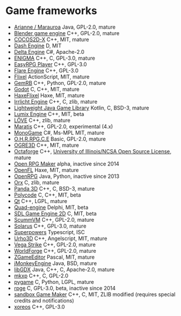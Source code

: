 # Game frameworks

[comment]: # (start of autogenerated content, do not edit)
- [Arianne / Marauroa](arianne.md) Java, GPL-2.0, mature
- [Blender game engine](blender_game_engine.md) C++, GPL-2.0, mature
- [COCOS2D-X](cocos2dx.md) C++, MIT, mature
- [Dash Engine](dash.md) D, MIT
- [Delta Engine](deltaengine.md) C#, Apache-2.0
- [ENIGMA](enigma.md) C++, C, GPL-3.0, mature
- [EasyRPG Player](easyrpgplayer.md) C++, GPL-3.0
- [Flare Engine](flare_engine.md) C++, GPL-3.0
- [Flixel](flixel.md) ActionScript, MIT, mature
- [GemRB](gemrb.md) C++, Python, GPL-2.0, mature
- [Godot](godot.md) C, C++, MIT, mature
- [HaxeFlixel](haxeflixel.md) Haxe, MIT, mature
- [Irrlicht Engine](irrlicht.md) C++, C, zlib, mature
- [Lightweight Java Game Library](lwjgl.md) Kotlin, C, BSD-3, mature
- [Lumix Engine](lumix.md) C++, MIT, beta
- [LÖVE](loeve.md) C++, zlib, mature
- [Maratis](maratis.md) C++, GPL-2.0, experimental (4.x)
- [MonoGame](monogame.md) C#, Ms-MPL MIT, mature
- [O.H.R.RPG.C.E](ohrrpgce.md) Basic, GPL-2.0, mature
- [OGRE3D](ogre3d.md) C++, MIT, mature
- [Octaforge](octaforge.md) C++, [University of Illinois/NCSA Open Source License](https://github.com/OctaForge/OF-Engine/blob/master/COPYING.md), mature
- [Open RPG Maker](openrpgmaker.md) alpha, inactive since 2014
- [OpenFL](openfl.md) Haxe, MIT, mature
- [OpenRPG](openrpg.md) Java, Python, inactive since 2013
- [Orx](orx.md) C, zlib, mature
- [Panda 3D](panda3d.md) C++, C, BSD-3, mature
- [Polycode](polycode.md) C, C++, MIT, beta
- [Qt](qt.md) C++, LGPL, mature
- [Quad-engine](quad.md) Delphi, MIT, beta
- [SDL Game Engine 2D](sge2d.md) C, MIT, beta
- [ScummVM](scummvm.md) C++, GPL-2.0, mature
- [Solarus](solarus.md) C++, GPL-3.0, mature
- [Superpowers](superpowers.md) Typescript, ISC
- [Urho3D](urho3d.md) C++, Angelscript, MIT, mature
- [Vega Strike](vegastrike.md) C++, GPL-2.0, mature
- [WorldForge](worldforge.md) C++, GPL-2.0, mature
- [ZGameEditor](zgameeditor.md) Pascal, MIT, mature
- [jMonkeyEngine](jmonkeyengine.md) Java, BSD, mature
- [libGDX](libgdx.md) Java, C++, C, Apache-2.0, mature
- [mkxp](mkxp.md) C++, C, GPL-2.0
- [pygame](pygame.md) C, Python, LGPL, mature
- [rpge](rpge.md) C, GPL-3.0, beta, inactive since 2014
- [sandbox Game Maker](sandboxgamemaker.md) C++, C, MIT, ZLIB modified (requires special credits and notifications)
- [xoreos](xoreos.md) C++, GPL-3.0

[comment]: # (end of autogenerated content)